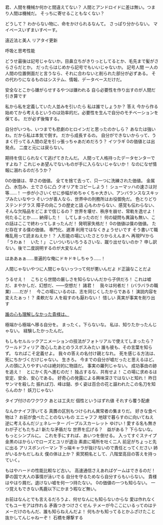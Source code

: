
君、人間を機械か何かと間違えてない？
人間とアンドロイドに差は無い。つまり人間は機械だ。
そっちに寄せることもなくない？

どうして？
わからない物に、命をかけられるなんて。
さっぱり分からない。
マイペースいずまいすぺーす。

遠近法と美人
リアタイ更新

呼吸と思考性能

どうせ最後は記号じゃないか。目鼻立ちがきりっとしてるとか、毛先まで髪がさらさらだとか。
だったらはじめから記号でもいいじゃないか。
記号人間
一人の人間の位置側面だと言うなら、それに合わないと削られた部分が必ずある。
その代わりになるものはシステム、情報、データベースだけだ。

安全なとこから嫌がらせするやつは嫌われる
自ら必要性を作り出すのが人間だ
引き算です

私から私を定義していた人並みを引いたら
私は誰でしょうか？
答え
今から作る
始めてから考えるというのは効率的だ。必要性を生んで自分のモチベーションを保てる。
だが必ず後悔する。

自分がいつも、いつまでも悲劇のヒロインだと思ったのかしら？
あなたは強いわ。だから私は本気で倒す。
だから成長するの。
自分ができないからって、うまく行ってる人間の足を引っ張っちゃあだめだろう？
イツラギ
0の価値とは出発点。
二度と元には戻らない。

期待を信じられなくて逃げてきたんだ。
人間って人格持ったデータセンターですよね？
これじゃあ望んでないものが手に入らないじゃないか！
なのになぜ情報に溺れるのだろうか？


0の価値は、早さの価値。
全てを捨て去って、只一つに洗練された価値。
金属凸、水包み、土でさらに凸
クオリアをコピーしよう！
シューマッハの速さは対等……！
一歩が小さいくせに歩幅がめちゃくちゃ大きい、アンバランスなスキップみたいなやつ
そいつが善人なら、世界中の刑務所はお役御免だ。
色とりどりステンドグラス
障子の向こうの歴史と話
心もわからない、感覚も伝わらない、そんな欠陥品をどこまで信じるの？
世界を壊せ、秩序を崩せ、常軌を逸せよ！
何たることか……
納得した！　してしまったのだ！
何の疑問も異論も無い、この話はここで終わってしまったんだ！
発明家失格だ！
0の価値は僕の価値。
ただ存在する僕の価値。
専門化、遅滞
利用ではなくきょうせいです
そう書いて職権乱用って読まねえか！？
人形能の場にいたさとりからえんまへ
再現PVから「うわぁ！　いた！」
こいついちいちうるさいな、蹴り出せないのか？
申し訳ない。後で二度説明するのが大変なんだ


はああぁぁ……普遍的な俺にドキドキしちゃう……！


人間じゃないやつに人間じゃないっつって何が悪いんだよ
ド正論なことだよ







うるせえ！　こちとら世間の厳しさを知らないんだから子供だろ！
これは嘘だ、まやかしだ、幻想だ、――空想だ！
諸君！　我々は何者だ！
(バラバラの職業)
……だが！　今この場にいるのは、志を同じくしたからである！
演説内容を変えたぁっ！？
柔軟だな
人を殺すのも厭わない！
惜しい
真実が事実を削り出す

[誰の心も理解しなかった貴様は、](Info/誰の心も理解しなかった貴様は、.md)

極端から極端へ移る自分を。
まったく。下らないな。
私は、知りたかったんじゃない。
経験したかったんだ。

もしもセルルックアニメーションの技法がフォトリアルで使えてしまったら？
ワールドフィリア
改心したあとのラスボスみたい
誰も彼も、その言葉を知らず。
なればこそ定義せよ。
我々の答えの名付け親となれ。
死を感じる方法は、死にちかづくだけじゃない。
生きろ。
今までの自分が嘘だったと思えるほど。
人の頭に入りやすいのは絶対的に物語だ。
事実の羅列じゃない。
成功事由の跡を追え！　とにかく先へ進むのだ！
独占するな、共有せよ！
この場に求めるは安定、安全、安心である。
好奇心の発露による興味深さではないと知れ！
昨日サンマを殺した
振れば刀、峰は鎚、歩く姿は百合の花と謳われたこの名刀を知らんのか！
妖刀じゃない

タイプ付けのワクワク
あとは工夫だ
個性というはずれ値
それすら覆う配慮

なんかナイフ浮いてる
真贋の区別もつけられん異常者の集まりだ。
好きな食べ物は？
お前が食べたことのないもの
エニャフフ
地球で暮らすのに向いてねえ
逆に考えるんだジェネレーター
パープルスカーレット
ゆけい！愛する名も無きわが子どもたちよ!
新たな矛盾だな
世界を広げる？　益がある？
下らないな。
もっとシンプルに。
これを手にすれば、あいつを倒せる。
入ってすぐスナイプ
金黒のはからいでローズとユリが退治
素直に場所を吐く二人
前足がちょっと先に出る
アリスボンバーマン
下っ端キャラが抜けないので責任とってください
姉がいるかもだしねえ
僕の体は上か？
索冥桐名として、八階堂高目の答えを持っていく。

もはやハードの性能比較など古い。
高速通信さえあればゲームはできるのだ！
夢の国で大人の事情が泳いでる
自分を守るためなら自分すらもいらない。
貴様はやはり屑だ。退けない嘘を何一つ持たない。
0の価値の一つも知らない。
一つ覚えもできない馬鹿以下にかまう暇など無い。

お前はなんとでも言えるだろうよ、何せなんにも知らないからな
愛は作れなくてもユーモアは作れる
矛盾つきつけさくせん
テメーが今ここにいるってのはテメーだけのもんだ、誰も知らねえんだよ！
何もかも知ってるとかふざけたこと抜かしてんじゃねーぞ！
石橋を爆撃する
